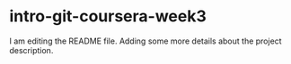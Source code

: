 # intro-git-coursera-week3

I am editing the README file. Adding some more details about the project description.
